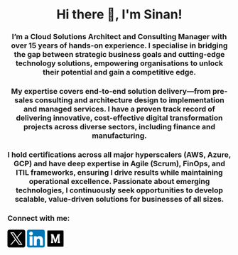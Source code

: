 <h1 align="center">Hi there 👋, I'm Sinan!</h1>
<h3 align="center">I’m a Cloud Solutions Architect and Consulting Manager with over 15 years of hands-on experience. I specialise in bridging the gap between strategic business goals and cutting-edge technology solutions, empowering organisations to unlock their potential and gain a competitive edge.</h3>

<h3 align="center">My expertise covers end-to-end solution delivery—from pre-sales consulting and architecture design to implementation and managed services. I have a proven track record of delivering innovative, cost-effective digital transformation projects across diverse sectors, including finance and manufacturing.</h3>

<h3 align="center">I hold certifications across all major hyperscalers (AWS, Azure, GCP) and have deep expertise in Agile (Scrum), FinOps, and ITIL frameworks, ensuring I drive results while maintaining operational excellence. Passionate about emerging technologies, I continuously seek opportunities to develop scalable, value-driven solutions for businesses of all sizes.</h3>

<h3 align="left">Connect with me:</h3>
<p align="left">
<a href="https://x.com/KahveciSinan" target="blank"><img align="center" src="https://github.com/kahveci/kahveci/blob/main/images/x.png" alt="kahvecisinan" height="40" width="40" /></a>
<a href="https://linkedin.com/in/sinankahveci" target="blank"><img align="center" src="https://github.com/kahveci/kahveci/blob/main/images/linkedin.png" alt="sinankahveci" height="40" width="40" /></a>
<a href="https://binarybeans.medium.com" target="blank"><img align="center" src="https://github.com/kahveci/kahveci/blob/main/images/medium.png" alt="@binarybeans" height="40" width="40" /></a>
</p>

<!--
**kahveci/kahveci** is a ✨ _special_ ✨ repository because its `README.md` (this file) appears on your GitHub profile.

Here are some ideas to get you started:

- 🔭 I’m currently working on ...
- 🌱 I’m currently learning ...
- 👯 I’m looking to collaborate on ...
- 🤔 I’m looking for help with ...
- 💬 Ask me about ...
- 📫 How to reach me: ...
- 😄 Pronouns: ...
- ⚡ Fun fact: ...
-->
